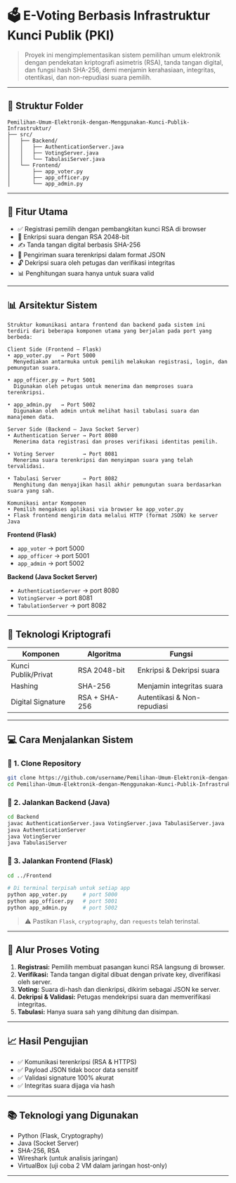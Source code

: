 # 🗳️ E-Voting Berbasis Infrastruktur Kunci Publik (PKI)

> Proyek ini mengimplementasikan sistem pemilihan umum elektronik dengan pendekatan kriptografi asimetris (RSA), tanda tangan digital, dan fungsi hash SHA-256, demi menjamin kerahasiaan, integritas, otentikasi, dan non-repudiasi suara pemilih.

---

## 📁 Struktur Folder

```
Pemilihan-Umum-Elektronik-dengan-Menggunakan-Kunci-Publik-Infrastruktur/
├── src/
│   ├── Backend/
│   │   ├── AuthenticationServer.java
│   │   ├── VotingServer.java
│   │   └── TabulasiServer.java
│   └── Frontend/
│       ├── app_voter.py
│       ├── app_officer.py
│       └── app_admin.py
```

---

## 📌 Fitur Utama

- ✅ Registrasi pemilih dengan pembangkitan kunci RSA di browser
- 🔐 Enkripsi suara dengan RSA 2048-bit
- ✍️ Tanda tangan digital berbasis SHA-256
- 📩 Pengiriman suara terenkripsi dalam format JSON
- 🔓 Dekripsi suara oleh petugas dan verifikasi integritas
- 📊 Penghitungan suara hanya untuk suara valid

---

## 📊 Arsitektur Sistem 

```text
Struktur komunikasi antara frontend dan backend pada sistem ini terdiri dari beberapa komponen utama yang berjalan pada port yang berbeda:

Client Side (Frontend – Flask)
• app_voter.py   → Port 5000
  Menyediakan antarmuka untuk pemilih melakukan registrasi, login, dan pemungutan suara.

• app_officer.py → Port 5001
  Digunakan oleh petugas untuk menerima dan memproses suara terenkripsi.

• app_admin.py   → Port 5002
  Digunakan oleh admin untuk melihat hasil tabulasi suara dan manajemen data.

Server Side (Backend – Java Socket Server)
• Authentication Server → Port 8080
  Menerima data registrasi dan proses verifikasi identitas pemilih.

• Voting Server         → Port 8081
  Menerima suara terenkripsi dan menyimpan suara yang telah tervalidasi.

• Tabulasi Server       → Port 8082
  Menghitung dan menyajikan hasil akhir pemungutan suara berdasarkan suara yang sah.

Komunikasi antar Komponen
• Pemilih mengakses aplikasi via browser ke app_voter.py
• Flask frontend mengirim data melalui HTTP (format JSON) ke server Java
```


**Frontend (Flask)**
- `app_voter` → port 5000  
- `app_officer` → port 5001  
- `app_admin` → port 5002  

**Backend (Java Socket Server)**
- `AuthenticationServer` → port 8080  
- `VotingServer` → port 8081  
- `TabulationServer` → port 8082  

---

## 🔐 Teknologi Kriptografi

| Komponen            | Algoritma       | Fungsi                                         |
|---------------------|------------------|------------------------------------------------|
| Kunci Publik/Privat | RSA 2048-bit     | Enkripsi & Dekripsi suara                      |
| Hashing             | SHA-256          | Menjamin integritas suara                     |
| Digital Signature   | RSA + SHA-256    | Autentikasi & Non-repudiasi                   |

---

## 💻 Cara Menjalankan Sistem

### 🧪 1. Clone Repository

```bash
git clone https://github.com/username/Pemilihan-Umum-Elektronik-dengan-Menggunakan-Kunci-Publik-Infrastruktur.git
cd Pemilihan-Umum-Elektronik-dengan-Menggunakan-Kunci-Publik-Infrastruktur/src
```

### 🧪 2. Jalankan Backend (Java)

```bash
cd Backend
javac AuthenticationServer.java VotingServer.java TabulasiServer.java
java AuthenticationServer
java VotingServer
java TabulasiServer
```

### 🧪 3. Jalankan Frontend (Flask)

```bash
cd ../Frontend

# Di terminal terpisah untuk setiap app
python app_voter.py     # port 5000
python app_officer.py   # port 5001
python app_admin.py     # port 5002
```

> ⚠️ Pastikan `Flask`, `cryptography`, dan `requests` telah terinstal.

---

## 🔄 Alur Proses Voting

1. **Registrasi:** Pemilih membuat pasangan kunci RSA langsung di browser.
2. **Verifikasi:** Tanda tangan digital dibuat dengan private key, diverifikasi oleh server.
3. **Voting:** Suara di-hash dan dienkripsi, dikirim sebagai JSON ke server.
4. **Dekripsi & Validasi:** Petugas mendekripsi suara dan memverifikasi integritas.
5. **Tabulasi:** Hanya suara sah yang dihitung dan disimpan.

---

## 📈 Hasil Pengujian

- ✅ Komunikasi terenkripsi (RSA & HTTPS)
- ✅ Payload JSON tidak bocor data sensitif
- ✅ Validasi signature 100% akurat
- ✅ Integritas suara dijaga via hash

---

## 📚 Teknologi yang Digunakan

- Python (Flask, Cryptography)
- Java (Socket Server)
- SHA-256, RSA
- Wireshark (untuk analisis jaringan)
- VirtualBox (uji coba 2 VM dalam jaringan host-only)

---
